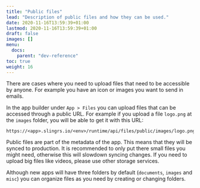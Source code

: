 ```yaml
---
title: "Public files"
lead: "Description of public files and how they can be used."
date: 2020-11-16T13:59:39+01:00
lastmod: 2020-11-16T13:59:39+01:00
draft: false
images: []
menu:
  docs:
    parent: "dev-reference"
toc: true
weight: 16
---
```


There are cases where you need to upload files that need to be accessible by anyone.
For example you have an icon or images you want to send in emails.

In the app builder under `App > Files` you can upload files that can be accessed through
a public URL. For example if you upload a file `logo.png` at the `images` folder, you will
be able to get it with this URL:

```
https://<app>.slingrs.io/<env>/runtime/api/files/public/images/logo.png
```

Public files are part of the metadata of the app. This means that they will be synced to
production. It is recommended to only put there small files you might need, otherwise
this will slowdown syncing changes. If you need to upload big files like videos, please
use other storage services.

Although new apps will have three folders by default (`documents`, `images` and `misc`) you
can organize files as you need by creating or changing folders.